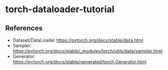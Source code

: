 # torch-dataloader-tutorial

## References
* Dataset/DataLoader https://pytorch.org/docs/stable/data.html
* Sampler: https://pytorch.org/docs/stable/_modules/torch/utils/data/sampler.html
* Generator: https://pytorch.org/docs/stable/generated/torch.Generator.html
